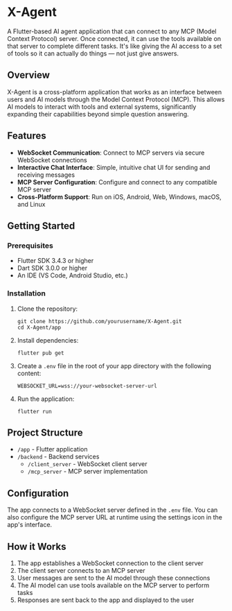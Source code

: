# X-Agent

A Flutter-based AI agent application that can connect to any MCP (Model Context Protocol) server. Once connected, it can use the tools available on that server to complete different tasks. It's like giving the AI access to a set of tools so it can actually do things — not just give answers.

## Overview

X-Agent is a cross-platform application that works as an interface between users and AI models through the Model Context Protocol (MCP). This allows AI models to interact with tools and external systems, significantly expanding their capabilities beyond simple question answering.

## Features

- **WebSocket Communication**: Connect to MCP servers via secure WebSocket connections
- **Interactive Chat Interface**: Simple, intuitive chat UI for sending and receiving messages
- **MCP Server Configuration**: Configure and connect to any compatible MCP server
- **Cross-Platform Support**: Run on iOS, Android, Web, Windows, macOS, and Linux

## Getting Started

### Prerequisites

- Flutter SDK 3.4.3 or higher
- Dart SDK 3.0.0 or higher
- An IDE (VS Code, Android Studio, etc.)

### Installation

1. Clone the repository:
   ```
   git clone https://github.com/yourusername/X-Agent.git
   cd X-Agent/app
   ```

2. Install dependencies:
   ```
   flutter pub get
   ```

3. Create a `.env` file in the root of your app directory with the following content:
   ```
   WEBSOCKET_URL=wss://your-websocket-server-url
   ```

4. Run the application:
   ```
   flutter run
   ```

## Project Structure

- `/app` - Flutter application
- `/backend` - Backend services
  - `/client_server` - WebSocket client server
  - `/mcp_server` - MCP server implementation

## Configuration

The app connects to a WebSocket server defined in the `.env` file. You can also configure the MCP server URL at runtime using the settings icon in the app's interface.

## How it Works

1. The app establishes a WebSocket connection to the client server
2. The client server connects to an MCP server
3. User messages are sent to the AI model through these connections
4. The AI model can use tools available on the MCP server to perform tasks
5. Responses are sent back to the app and displayed to the user